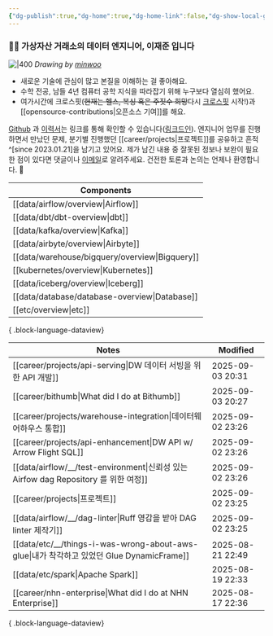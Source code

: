 ```yaml
---
{"dg-publish":true,"dg-home":true,"dg-home-link":false,"dg-show-local-graph":false,"dg-show-backlinks":false,"dg-show-toc":false,"dg-show-inline-title":false,"dg-show-file-tree":false,"dg-enable-search":true,"dg-link-preview":false,"dg-show-tags":false,"dg-pass-frontmatter":false,"permalink":"/Welcome to jx2lee garden/","tags":["gardenEntry"],"dgEnableSearch":true,"dgPassFrontmatter":true,"noteIcon":"","created":"2024-10-02T18:51:46.000+09:00"}
---
```




### 👋🏽 가상자산 거래소의 데이터 엔지니어, 이재준 입니다


![|400](https://i.imgur.com/IOPpMZJ.jpeg)
*Drawing by [minwoo](https://github.com/tommybebe)*


- 새로운 기술에 관심이 많고 본질을 이해하는 걸 좋아해요.
- 수학 전공, 남들 4년 컴퓨터 공학 지식을 따라잡기 위해 누구보다 열심히 했어요.
- 여가시간에 크로스핏(~~현재는 헬스, 복싱 혹은 주짓수 희망~~다시 [크로스핏](https://www.instagram.com/cfkhan2015_2025/reels/) 시작!)과 [[opensource-contributions\|오픈소스 기여]]를 해요.


[Github](https://github.com/jx2lee) 과 [이력서](https://github.com/jx2lee/resume.new/blob/main/jaejun_lee_resume.pdf)는 링크를 통해 확인할 수 있습니다([링크드인](https://www.linkedin.com/in/jx2lee/)). 엔지니어 업무를 진행하면서 만났던 문제, 분기별 진행했던 [[career/projects\|프로젝트]]를 공유하고 흔적^[since 2023.01.21]을 남기고 있어요. 제가 남긴 내용 중 잘못된 정보나 보완이 필요한 점이 있다면 댓글이나 [이메일](malito:dev.jaejun.lee.1991@gmail.com)로 알려주세요. 건전한 토론과 논의는 언제나 환영합니다. 🤗


| Components                                        |
| ------------------------------------------------- |
| [[data/airflow/overview\|Airflow]]             |
| [[data/dbt/dbt-overview\|dbt]]                 |
| [[data/kafka/overview\|Kafka]]                 |
| [[data/airbyte/overview\|Airbyte]]             |
| [[data/warehouse/bigquery/overview\|Bigquery]] |
| [[kubernetes/overview\|Kubernetes]]            |
| [[data/iceberg/overview\|Iceberg]]             |
| [[data/database/database-overview\|Database]]  |
| [[etc/overview\|etc]]                          |

{ .block-language-dataview}


| Notes                                                                               | Modified         |
| ----------------------------------------------------------------------------------- | ---------------- |
| [[career/projects/api-serving\|DW 데이터 서빙을 위한 API 개발]]                            | 2025-09-03 20:31 |
| [[career/bithumb\|What did I do at Bithumb]]                                     | 2025-09-03 20:27 |
| [[career/projects/warehouse-integration\|데이터웨어하우스 통합]]                           | 2025-09-02 23:26 |
| [[career/projects/api-enhancement\|DW API w/ Arrow Flight SQL]]                  | 2025-09-02 23:26 |
| [[data/airflow/__/test-environment\|신뢰성 있는 Airfow dag Repository 를 위한 여정]]       | 2025-09-02 23:26 |
| [[career/projects\|프로젝트]]                                                        | 2025-09-02 23:25 |
| [[data/airflow/__/dag-linter\|Ruff 영감을 받아 DAG linter 제작기]]                       | 2025-09-02 23:25 |
| [[data/etc/__/things-i-was-wrong-about-aws-glue\|내가 착각하고 있었던 Glue DynamicFrame]] | 2025-08-21 22:49 |
| [[data/etc/spark\|Apache Spark]]                                                 | 2025-08-19 22:33 |
| [[career/nhn-enterprise\|What did I do at NHN Enterprise]]                       | 2025-08-17 22:36 |

{ .block-language-dataview}